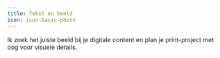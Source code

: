 ```yaml
---
title: Tekst en beeld
icon: icon-basic-photo
---
```


Ik zoek het juiste beeld bij je digitale content en plan je print-project met oog voor visuele details.